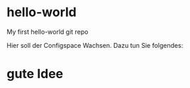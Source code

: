 # hello-world
My first hello-world git repo

Hier soll der Configspace Wachsen.
Dazu tun Sie folgendes:

# gute Idee
